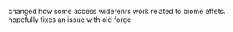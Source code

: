 changed how some access widerenrs work related to biome effets. hopefully fixes an issue with old forge